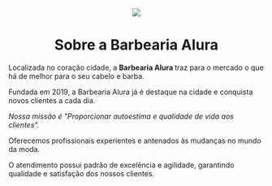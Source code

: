 <!DOCTYPE html>
<html>
<head>
	<meta charset="utf-8">
	<meta name="viewport" content="width=device-width, initial-scale=1">
	<title>barbearia alura</title>
	<link rel="stylesheet" type="text/css" href="style.css">
</head>
<body>


 <center><img id="banner.jpg" src="banner.jpg"> </center>
		<center><h1>Sobre a Barbearia Alura</h1></center>
</p>Localizada no coração cidade, a <strong> Barbearia Alura </strong>  traz para o mercado o que há de melhor para o seu cabelo e barba.<p>
<p>Fundada em 2019, a Barbearia Alura já é destaque na cidade e conquista novos clientes a cada dia.<p>
<p> <i>Nossa missão é "Proporcionar autoestima e qualidade de vida aos clientes".</i> <p>
<p>Oferecemos profissionais experientes e antenados às mudanças no mundo da moda.<p>
<p>O atendimento possui padrão de excelência e agilidade, garantindo qualidade e satisfação dos nossos clientes.<p>

</body>

</html>
